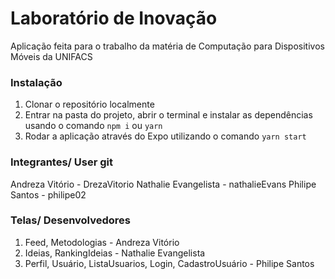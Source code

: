 # Laboratório de Inovação

Aplicação feita para o trabalho da matéria de Computação para Dispositivos Móveis da UNIFACS

### Instalação

1. Clonar o repositório localmente
2. Entrar na pasta do projeto, abrir o terminal e instalar as dependências usando o comando `npm i` ou `yarn`
3. Rodar a aplicação através do Expo utilizando o comando `yarn start`

### Integrantes/ User git

Andreza Vitório - DrezaVitorio
Nathalie Evangelista - nathalieEvans
Philipe Santos - philipe02

### Telas/ Desenvolvedores

1. Feed, Metodologias - Andreza Vitório 
2. Ideias, RankingIdeias - Nathalie Evangelista
3. Perfil, Usuário, ListaUsuarios, Login, CadastroUsuário - Philipe Santos
